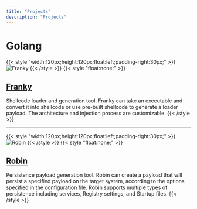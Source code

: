 ```yaml
---
title: "Projects"
description: "Projects"
---
```

# Golang

{{< style "width:120px;height:120px;float:left;padding-right:30px;" >}}
![Franky](/images/8ce4ffd681a31f3e978f204b0b3511a68c8f5abc.png) 
{{< /style >}}
{{< style "float:none;" >}}
## [Franky](/projects/franky)
Shellcode loader and generation tool. Franky can take an executable and convert it into shellcode or use pre-built shellcode to generate a loader payload. The architecture and injection process are customizable.
{{< /style >}}

---

{{< style "width:120px;height:120px;float:left;padding-right:30px;" >}}
![Robin](/images/91c01672baddca82cd2f4341b4964c728e5d81f2.png) 
{{< /style >}}
{{< style "float:none;" >}}
## [Robin](/projects/robin)
Persistence payload generation tool. Robin can create a payload that will persist a specified payload on the target system, according to the options specified in the configuration file. Robin supports multiple types of persistence including services, Registry settings, and Startup files.
{{< /style >}}
